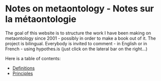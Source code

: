 # Notes on metaontology - Notes sur la métaontologie

The goal of this website is to structure the work I have been making on metaontology since 2001 - possibly in order to make a book out of it. The project is bilingual. Everybody is invited to comment - in English or in French - using hypothes.is (just click on the lateral bar on the right...)

Here is a table of contents:

- [Definitions](principles.md)
- [Principles](definitions.md)



